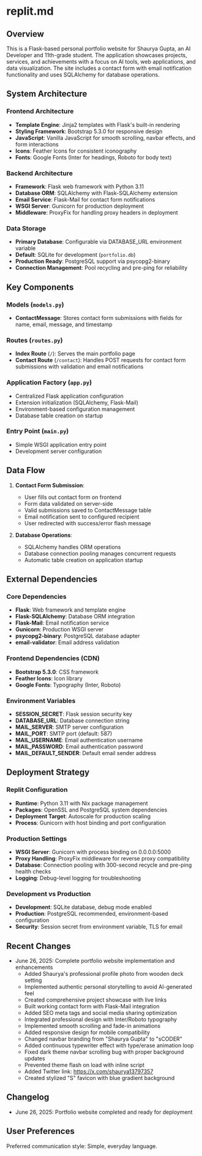 # replit.md

## Overview

This is a Flask-based personal portfolio website for Shaurya Gupta, an AI Developer and 11th-grade student. The application showcases projects, services, and achievements with a focus on AI tools, web applications, and data visualization. The site includes a contact form with email notification functionality and uses SQLAlchemy for database operations.

## System Architecture

### Frontend Architecture
- **Template Engine**: Jinja2 templates with Flask's built-in rendering
- **Styling Framework**: Bootstrap 5.3.0 for responsive design
- **JavaScript**: Vanilla JavaScript for smooth scrolling, navbar effects, and form interactions
- **Icons**: Feather Icons for consistent iconography
- **Fonts**: Google Fonts (Inter for headings, Roboto for body text)

### Backend Architecture
- **Framework**: Flask web framework with Python 3.11
- **Database ORM**: SQLAlchemy with Flask-SQLAlchemy extension
- **Email Service**: Flask-Mail for contact form notifications
- **WSGI Server**: Gunicorn for production deployment
- **Middleware**: ProxyFix for handling proxy headers in deployment

### Data Storage
- **Primary Database**: Configurable via DATABASE_URL environment variable
- **Default**: SQLite for development (`portfolio.db`)
- **Production Ready**: PostgreSQL support via psycopg2-binary
- **Connection Management**: Pool recycling and pre-ping for reliability

## Key Components

### Models (`models.py`)
- **ContactMessage**: Stores contact form submissions with fields for name, email, message, and timestamp

### Routes (`routes.py`)
- **Index Route** (`/`): Serves the main portfolio page
- **Contact Route** (`/contact`): Handles POST requests for contact form submissions with validation and email notifications

### Application Factory (`app.py`)
- Centralized Flask application configuration
- Extension initialization (SQLAlchemy, Flask-Mail)
- Environment-based configuration management
- Database table creation on startup

### Entry Point (`main.py`)
- Simple WSGI application entry point
- Development server configuration

## Data Flow

1. **Contact Form Submission**:
   - User fills out contact form on frontend
   - Form data validated on server-side
   - Valid submissions saved to ContactMessage table
   - Email notification sent to configured recipient
   - User redirected with success/error flash message

2. **Database Operations**:
   - SQLAlchemy handles ORM operations
   - Database connection pooling manages concurrent requests
   - Automatic table creation on application startup

## External Dependencies

### Core Dependencies
- **Flask**: Web framework and template engine
- **Flask-SQLAlchemy**: Database ORM integration
- **Flask-Mail**: Email notification service
- **Gunicorn**: Production WSGI server
- **psycopg2-binary**: PostgreSQL database adapter
- **email-validator**: Email address validation

### Frontend Dependencies (CDN)
- **Bootstrap 5.3.0**: CSS framework
- **Feather Icons**: Icon library
- **Google Fonts**: Typography (Inter, Roboto)

### Environment Variables
- **SESSION_SECRET**: Flask session security key
- **DATABASE_URL**: Database connection string
- **MAIL_SERVER**: SMTP server configuration
- **MAIL_PORT**: SMTP port (default: 587)
- **MAIL_USERNAME**: Email authentication username
- **MAIL_PASSWORD**: Email authentication password
- **MAIL_DEFAULT_SENDER**: Default email sender address

## Deployment Strategy

### Replit Configuration
- **Runtime**: Python 3.11 with Nix package management
- **Packages**: OpenSSL and PostgreSQL system dependencies
- **Deployment Target**: Autoscale for production scaling
- **Process**: Gunicorn with host binding and port configuration

### Production Settings
- **WSGI Server**: Gunicorn with process binding on 0.0.0.0:5000
- **Proxy Handling**: ProxyFix middleware for reverse proxy compatibility
- **Database**: Connection pooling with 300-second recycle and pre-ping health checks
- **Logging**: Debug-level logging for troubleshooting

### Development vs Production
- **Development**: SQLite database, debug mode enabled
- **Production**: PostgreSQL recommended, environment-based configuration
- **Security**: Session secret from environment variable, TLS for email

## Recent Changes
- June 26, 2025: Complete portfolio website implementation and enhancements
  - Added Shaurya's professional profile photo from wooden deck setting
  - Implemented authentic personal storytelling to avoid AI-generated feel
  - Created comprehensive project showcase with live links
  - Built working contact form with Flask-Mail integration
  - Added SEO meta tags and social media sharing optimization
  - Integrated professional design with Inter/Roboto typography
  - Implemented smooth scrolling and fade-in animations
  - Added responsive design for mobile compatibility
  - Changed navbar branding from "Shaurya Gupta" to "sCODER"
  - Added continuous typewriter effect with type/erase animation loop
  - Fixed dark theme navbar scrolling bug with proper background updates
  - Prevented theme flash on load with inline script
  - Added Twitter link: https://x.com/shaurya13797357
  - Created stylized "S" favicon with blue gradient background

## Changelog
- June 26, 2025: Portfolio website completed and ready for deployment

## User Preferences

Preferred communication style: Simple, everyday language.